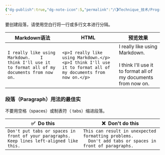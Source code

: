 ```yaml
---
{"dg-publish":true,"dg-note-icon":5,"permalink":"/🌖Technique_技术/Programming/Markdown/Markdown段落语法/","dgPassFrontmatter":true,"noteIcon":5,"created":"2024-08-25T19:07:06.227+08:00","updated":"2024-08-25T20:17:27.615+08:00"}
---
```


要创建段落，请使用空白行将一行或多行文本进行分隔。

| Markdown语法                                                                                        | HTML                                                                                                              | 预览效果                                                                                                |
| ------------------------------------------------------------------------------------------------- | ----------------------------------------------------------------------------------------------------------------- | --------------------------------------------------------------------------------------------------- |
| `I really like using Markdown.    I think I'll use it to format all of my documents from now on.` | `<p>I really like using Markdown.</p>      <p>I think I'll use it to format all of my documents from now on.</p>` | I really like using Markdown.<br><br>I think I'll use it to format all of my documents from now on. |
### 段落（Paragraph）用法的最佳实
不要用空格（spaces）或制表符（ tabs）缩进段落。

| ✅  Do this                                                                                            | ❌  Don't do this                                                                                             |
| ----------------------------------------------------------------------------------------------------- | ------------------------------------------------------------------------------------------------------------ |
| `Don't put tabs or spaces in front of your paragraphs.      Keep lines left-aligned like this.      ` | `This can result in unexpected formatting problems.        Don't add tabs or spaces in front of paragraphs.` |
